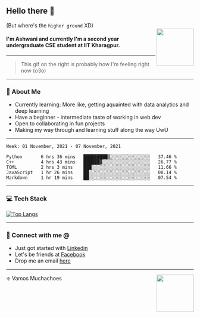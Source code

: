 ## Hello there 👋
(But where's the `higher ground` XD)
<br>
<img align="right" height = "100" width = "100" src="./svg/giphy.webp">   
#### I'm Ashwani and currently I'm a second year undergraduate CSE student at IIT Kharagpur.
---
> This gif on the right is probably how I'm feeling right now (o3o)
---
### 🥔 About Me
* Currently learning: More like, getting aquainted with data analytics and deep learning
* Have a beginner - intermediate taste of working in web dev
* Open to collaborating in fun projects
* Making my way through and learning stuff along the way UwU   
---
<!--START_SECTION:waka-->
```text
Week: 01 November, 2021 - 07 November, 2021

Python       6 hrs 36 mins   █████████▒░░░░░░░░░░░░░░░   37.46 % 
C++          4 hrs 43 mins   ██████▓░░░░░░░░░░░░░░░░░░   26.77 % 
TOML         2 hrs 3 mins    ███░░░░░░░░░░░░░░░░░░░░░░   11.66 % 
JavaScript   1 hr 26 mins    ██░░░░░░░░░░░░░░░░░░░░░░░   08.14 % 
Markdown     1 hr 19 mins    ██░░░░░░░░░░░░░░░░░░░░░░░   07.54 % 
```
<!--END_SECTION:waka-->

---
### 💻 Tech Stack
[![Top Langs](https://github-readme-stats.vercel.app/api/top-langs/?username=sneaky-potato&layout=compact)](https://github.com/anuraghazra/github-readme-stats)

---
### 🤝 Connect with me @
* Just got started with [Linkedin](https://www.linkedin.com/in/ashwani-kumar-kamal-774460212/)
* Let's be friends at [Facebook](https://www.facebook.com/ashwani.kamal.3979/)
* Drop me an email [here](mailto:rajivkamal.im421@gmail.com)   
---
<img align = "right" height = "100" width = "100" src="https://media.giphy.com/media/LwHaQCGZMdD9Ghalrl/giphy.gif">   

❇️ Vamos Muchachoes
